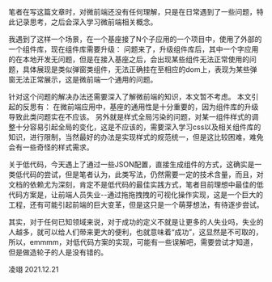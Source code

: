 笔者在写这篇文章时，对微前端还没有任何理解，只是在日常遇到了一些问题，特此记录思考，之后会深入学习微前端相关概念。

我遇到了这样一个场景，在一个基座接了N个子应用的一个项目中，使用了外部的一个组件库，现在组件库需要升级：
问题来了，升级组件库后，其中一个字应用的在本地开发无问题，但是在接入基座之后，会出现某些组件无法正常使用的问题，具体展现是类似弹窗类组件，无法正确挂在至相应的dom上，表现为某些弹窗无法正常展示，这是微前端一个通用的问题。

针对这个问题的解决办法还需要深入了解微前端的知识，本文暂不考虑。
本文引起的反思有：
在微前端应用中，基座的通用性是十分重要的，因为组件库的升级导致此类问题实在不应该。
另外就是样式全局污染的问题，对某一组件样式的调整十分容易引起全局的变化，这是不应该的，需要深入学习css以及相关组件库的知识，进行限制，当然最好的办法是实现样式的规范统一，但是这比较困难，难免会有一些奇怪的样式需求。

关于低代码，今天遇上了通过一些JSON配置，直接生成组件的方式，这确实是一类低代码的尝试，但是笔者认为，此类写法，仍然需要一定的技术含量，而且，对文档的依赖尤为深刻，肯定不是低代码的最佳实践方式，笔者目前理想中最佳的低代码方案是，让前端人员失业--通过拖拖拽拽的可视化操作实现，这是一个巨大的工程，还有可能引起前端的巨大变革，但是这只是一个萌芽想法，有待逐步尝试。

其实，对于任何已知领域来说，对于成功的定义不就是让更多的人失业吗，失业的人越多，就可以给人们带来更大的便利，也就意味着“成功”，这显然是不可取的，所以，emmmm，对低代码方案的实现，可能有一些误解吧，需要尝试才知道，但是做造轮子的人是没有错的。


凌翊
2021.12.21